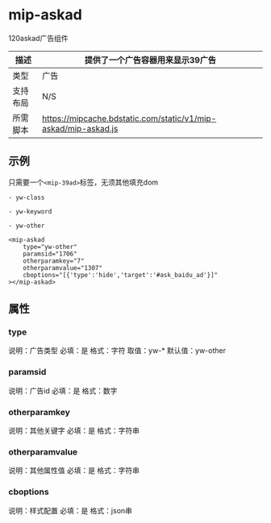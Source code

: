 # mip-askad

120askad广告组件

描述|提供了一个广告容器用来显示39广告
----|----
类型|广告
支持布局| N/S
所需脚本|https://mipcache.bdstatic.com/static/v1/mip-askad/mip-askad.js

## 示例

只需要一个`<mip-39ad>`标签，无须其他填充dom

```
- yw-class

- yw-keyword

- yw-other

<mip-askad 
	type="yw-other" 
	paramsid="1706" 
	otherparamkey="7" 
	otherparamvalue="1307" 
	cboptions="[{'type':'hide','target':'#ask_baidu_ad'}]"
></mip-askad>	
```

## 属性

### type

说明：广告类型
必填：是
格式：字符
取值：yw-*
默认值：yw-other

### paramsid

说明：广告id
必填：是
格式：数字

### otherparamkey

说明：其他关键字
必填：是
格式：字符串

### otherparamvalue

说明：其他属性值
必填：是
格式：字符串

### cboptions
说明：样式配置
必填：是
格式：json串


